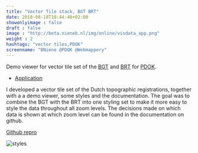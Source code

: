 ```yaml
---
title: "Vector Tile stack, BGT BRT"
date: 2018-08-18T10:44:40+02:00
showonlyimage : false
draft : false
image : "http://beta.nieneb.nl/img/online/visdata_app.png"
weight : 2
hashtags: "vector tiles,PDOK"
screenname: "BNiene @PDOK @Webmappery"
---
```


Demo viewer for vector tile set of the [BGT](https://www.kadaster.nl/bgt) and [BRT](https://www.kadaster.nl/brt) for [PDOK](https://www.pdok.nl/).

- [Application]( http://geodata.nationaalgeoregister.nl/beta/topotiles-viewer/)

<!--more-->

I developed a vector tile set of the Dutch topographic registrations, together with a a demo viewer, some styles and the documentation. The goal was to combine the BGT with the BRT into one styling set to make it more easy to style the data throughout all zoom levels. The decisions made on which data is shown at which zoom level can be found in the documentation on github. 

<i class="fa fa-github"></i>
[Github repro](https://github.com/PDOK/vectortiles-bgt-brt)

<!-- ![viewer](https://media.licdn.com/media-proxy/ext?w=800&h=800&f=n&hash=%2B%2F%2FvmYV8y5Iyv%2BqOgPnw6G1AOCY%3D&ora=1%2CaFBCTXdkRmpGL2lvQUFBPQ%2CxAVta5g-0R6jnhodx1Ey9KGTqAGj6E5DQJHUA3L0CHH05IbfPWjqfMaJebXw8UAVLX4EjQA7Kuy1SWG3EI6_foLmetglj5-xcZn5agYUbhl4lWdI) -->

![styles](https://camo.githubusercontent.com/06c5ebd2d978cc91c63be423b3a3c448d419a2b2/68747470733a2f2f7777772e70646f6b2e6e6c2f73697465732f64656661756c742f66696c65732f696d616765732f76742e706e67)
